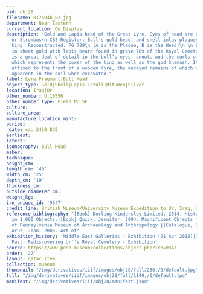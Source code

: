 ```yaml
---
pid: obj28
filename: B17694b_02.jpg
department: Near Eastern
current_location: On Display
description: "Gold and Lapis head of the Great Lyre. Eyes of head are either Conus
  or Strombus\n CBS Register: Bull's gold head, and shell inlay plaques. Harp of the
  king. Reconstructed. PG 789\n (A is the Plaque, B is the Head)\n \n Bull's head
  in sheet gold with lapis beard found in grave 789 of the Royal Cemetery at Ur. There
  is a great deal of detail in the bull’s eyes, snout, and the curls of its beard,
  which represents the power of the king as well as the god Shamash. It was originally
  affixed to the front of a wooden lyre, the decayed remains of which were somewhat
  apparent in the soil when excavated."
label: Lyre Fragment|Bull Head
object_type: Gold|Shell|Lapis Lazuli|Bitumen|Silver
location: Iraq|Ur
other_number: U.10556
other_number_type: Field No SF
culture:
culture_area:
manufacture_location_mint:
period:
_date: ca. 2450 BCE
earliest:
latest:
iconography: Bull Head
maker:
technique:
height_cm:
length_cm: '40'
width_cm: '25'
depth_cm: '19'
thickness_cm:
outside_diameter_cm:
weight_kg:
irn_unique_id: '9347'
credit_line: British Museum/University Museum Expedition to Ur, Iraq, 1928
reference_bibliography: "[Book] Dorling Kindersley Limited. 2014. History of the World
  in 1,000 Objects.|[Book] Quick, Jennifer. 2004. Magnificent Objects from the University
  of Pennsylvania Museum of Archaeology and Anthropology.|[Catalogue, Exhibition]
  Aruz, Joan. 2003. Art of"
exhibition_history: 'Middle East Galleries - Exhibition (21 Apr 2018)|Iraq''s Ancient
  Past: Rediscovering Ur''s Royal Cemetery - Exhibition'
source: https://www.penn.museum/collections/object.php?irn=9347
order: '27'
layout: qatar_item
collection: museum
thumbnail: "/img/derivatives/iiif/images/obj28/full/250,/0/default.jpg"
full: "/img/derivatives/iiif/images/obj28/full/1140,/0/default.jpg"
manifest: "/img/derivatives/iiif/obj28/manifest.json"
---
```

